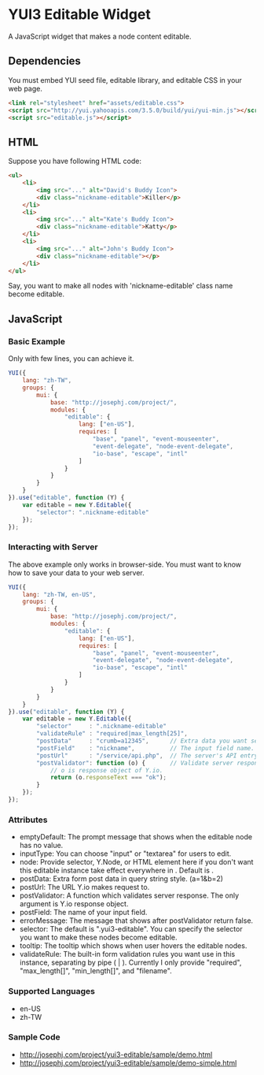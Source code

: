 # YUI3 Editable Widget

A JavaScript widget that makes a node content editable.

## Dependencies

You must embed YUI seed file, editable library, and editable CSS in your web page.

```html
<link rel="stylesheet" href="assets/editable.css">
<script src="http://yui.yahooapis.com/3.5.0/build/yui/yui-min.js"></script>
<script src="editable.js"></script>
```

## HTML

Suppose you have following HTML code:

```html
<ul>
    <li>
        <img src="..." alt="David's Buddy Icon">
        <div class="nickname-editable">Killer</p>
    </li>
    <li>
        <img src="..." alt="Kate's Buddy Icon">
        <div class="nickname-editable">Katty</p>
    </li>
    <li>
        <img src="..." alt="John's Buddy Icon">
        <div class="nickname-editable"></p>
    </li>
</ul>
```

Say, you want to make all nodes with 'nickname-editable' class name become editable.

## JavaScript

### Basic Example

Only with few lines, you can achieve it.

```javascript
YUI({
    lang: "zh-TW",
    groups: {
        mui: {
            base: "http://josephj.com/project/",
            modules: {
                "editable": {
                    lang: ["en-US"],
                    requires: [
                        "base", "panel", "event-mouseenter",
                        "event-delegate", "node-event-delegate",
                        "io-base", "escape", "intl"
                    ]
                }
            }
        }
    }
}).use("editable", function (Y) {
    var editable = new Y.Editable({
        "selector": ".nickname-editable"
    });
});
```

### Interacting with Server

The above example only works in browser-side.
You must want to know how to save your data to your web server.

```javascript
YUI({
    lang: "zh-TW, en-US",
    groups: {
        mui: {
            base: "http://josephj.com/project/",
            modules: {
                "editable": {
                    lang: ["en-US"],
                    requires: [
                        "base", "panel", "event-mouseenter",
                        "event-delegate", "node-event-delegate",
                        "io-base", "escape", "intl"
                    ]
                }
            }
        }
    }
}).use("editable", function (Y) {
    var editable = new Y.Editable({
        "selector"     : ".nickname-editable"
        "validateRule" : "required|max_length[25]",
        "postData"     : "crumb=a12345",      // Extra data you want send to server.
        "postField"    : "nickname",          // The input field name.
        "postUrl"      : "/service/api.php",  // The server's API entrypoint.
        "postValidator": function (o) {       // Validate server response before updating UI.
            // o is response object of Y.io.
            return (o.responseText === "ok");
        }
    });
});
```

### Attributes
* emptyDefault: The prompt message that shows when the editable node has no value.
* inputType: You can choose "input" or "textarea" for users to edit.
* node: Provide selector, Y.Node, or HTML element here if you don't want this editable instance take effect everywhere in <body>. Default is <body>.
* postData: Extra form post data in query string style. (a=1&b=2)
* postUrl: The URL Y.io makes request to.
* postValidator: A function which validates server response. The only argument is Y.io response object.
* postField: The name of your input field.
* errorMessage: The message that shows after postValidator return false.
* selector: The default is ".yui3-editable". You can specify the selector you want to make these nodes become editable.
* tooltip: The tooltip which shows when user hovers the editable nodes.
* validateRule: The built-in form validation rules you want use in this instance, separating by pipe ( | ). Currently I only provide "required", "max_length[]", "min_length[]", and "filename".

### Supported Languages
* en-US
* zh-TW

### Sample Code

* http://josephj.com/project/yui3-editable/sample/demo.html
* http://josephj.com/project/yui3-editable/sample/demo-simple.html
